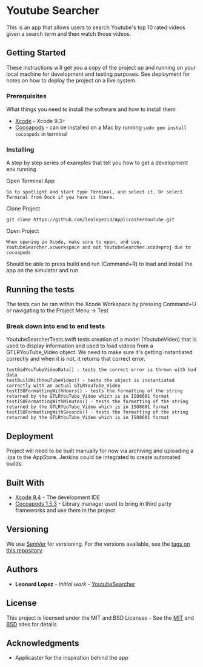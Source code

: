 # Youtube Searcher

This is an app that allows users to search Youtube's top 10 rated videos given a search term and then watch those videos.

## Getting Started

These instructions will get you a copy of the project up and running on your local machine for development and testing purposes. See deployment for notes on how to deploy the project on a live system.

### Prerequisites

What things you need to install the software and how to install them

* [Xcode](https://developer.apple.com/download/more/?&name=Xcode) - Xcode 9.3+
* [Cocoapods](https://guides.cocoapods.org/using/getting-started.html) - can be installed on a Mac by running `sudo gem install cocoapods` in terminal

### Installing

A step by step series of examples that tell you how to get a development env running

Open Terminal App 

```
Go to spotlight and start type Terminal, and select it. Or select Terminal from Dock if you have it there.
```

Clone Project

```
git clone https://github.com/leolopez13/ApplicasterYouTube.git
```

Open Project

```
When opening in Xcode, make sure to open, and use, YoutubeSearcher.xcworkspace and not YoutubeSearcher.xcodeproj due to cocoapods
```

Should be able to press build and run (Command+R) to load and install the app on the simulator and run

## Running the tests

The tests can be ran within the Xcode Workspace by pressing Command+U or navigating to the Project Menu -> Test

### Break down into end to end tests

YoutubeSearcherTests.swift tests creation of a model (YoutubeVideo) that is used to display information and used to load videos from a GTLRYouTube_Video object. We need to make sure it's getting instantiated correctly and when it is not, it returns that correct error.
```
testBadYouTubeVideoData() - tests the correct error is thrown with bad data
testBuildWithYouTubeVideo() - tests the object is instantiated correctly with an actual GTLRYouTube_Video
testISOFormattingWithHours() - tests the formatting of the string returned by the GTLRYouTube_Video which is in ISO8601 format
testISOFormattingWithMinutes() - tests the formatting of the string returned by the GTLRYouTube_Video which is in ISO8601 format
testISOFormattingWithSeconds() - tests the formatting of the string returned by the GTLRYouTube_Video which is in ISO8601 format
```

## Deployment

Project will need to be built manually for now via archiving and uploading a .ipa to the AppStore. Jenkins could be integrated to create automated builds.

## Built With

* [Xcode 9.4](https://developer.apple.com/download/more/?&name=Xcode) - The development IDE 
* [Cocoapods 1.5.3](https://guides.cocoapods.org/using/getting-started.html) - Library manager used to bring in third party frameworks and use them in the project

## Versioning

We use [SemVer](http://semver.org/) for versioning. For the versions available, see the [tags on this repository](https://github.com/your/project/tags). 

## Authors

* **Leonard Lopez** - *Initial work* - [YoutubeSearcher](https://github.com/leolopez13/ApplicasterYouTube)

## License

This project is licensed under the MIT and BSD Licenses - See the [MIT](https://opensource.org/licenses/MIT) and [BSD](https://en.wikipedia.org/wiki/BSD_licenses) sites for details

## Acknowledgments

* Applicaster for the inspiration behind the app

